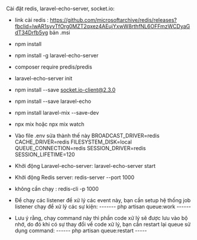 Cài đặt redis, laravel-echo-server, socket.io:


- link cài redis : 
https://github.com/microsoftarchive/redis/releases?fbclid=IwAR1syvTfOrg0MZT2qxez4AEujYxwW8rthfNL6OFFmzWCDyaGdT34Drfb5yg 
bản .msi
- npm install
- npm install -g laravel-echo-server
- composer require predis/predis
- laravel-echo-server init
- npm install --save socket.io-client@2.3.0
- npm install --save laravel-echo
- npm install laravel-mix --save-dev
- npx mix hoặc npx mix watch

- Vào file .env sửa thành thế này
BROADCAST_DRIVER=redis
CACHE_DRIVER=redis
FILESYSTEM_DISK=local
QUEUE_CONNECTION=redis
SESSION_DRIVER=redis
SESSION_LIFETIME=120

- Khởi động Laravel-echo-server: laravel-echo-server start
- Khởi động Redis server: redis-server --port 1000
-  không cần chạy : redis-cli -p 1000

- Để chạy các listener để xử lý các event này, bạn cần setup hệ thống job listener chạy để xử lý các sự kiện: -------  php artisan queue:work   ------
- Lưu ý rằng, chạy command này thì phần code xử lý sẽ được lưu vào bộ nhớ, do đó khi có sự thay đổi về code xử lý, bạn cần restart lại queue sử dụng command: ------ php artisan queue:restart  -----

